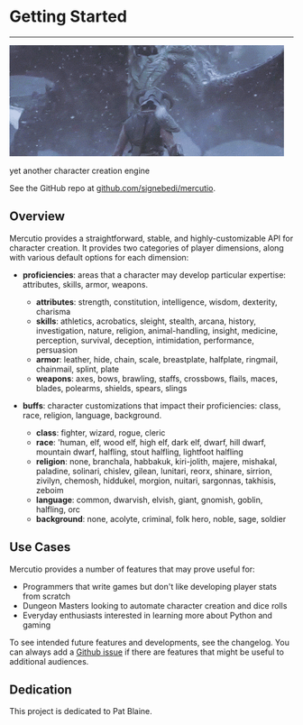 # Getting Started 
---

![dragon gif](cropped.gif)

yet another character creation engine

See the GitHub repo at [github.com/signebedi/mercutio](https://github.com/signebedi/mercutio).

## Overview

Mercutio provides a straightforward, stable, and highly-customizable API for character creation. It provides two categories of player dimensions, along with various default options for each dimension:

- **proficiencies**: areas that a character may develop particular expertise: attributes, skills, armor, weapons.

    - **attributes**: strength, constitution, intelligence, wisdom, dexterity, charisma
    - **skills**: athletics, acrobatics, sleight, stealth, arcana, history, investigation, nature, religion, animal-handling, insight, medicine, perception, survival, deception, intimidation, performance, persuasion
    - **armor**: leather, hide, chain, scale, breastplate, halfplate, ringmail, chainmail, splint, plate
    - **weapons**: axes, bows, brawling, staffs, crossbows, flails, maces, blades, polearms, shields, spears, slings

- **buffs**: character customizations that impact their proficiencies: class, race, religion, language, background.

    - **class**: fighter, wizard, rogue, cleric
    - **race**: 'human, elf, wood elf, high elf, dark elf, dwarf, hill dwarf, mountain dwarf, halfling, stout halfling, lightfoot halfling
    - **religion**: none, branchala, habbakuk, kiri-jolith, majere, mishakal, paladine, solinari, chislev, gilean, lunitari, reorx, shinare, sirrion, zivilyn, chemosh, hiddukel, morgion, nuitari, sargonnas, takhisis, zeboim
    - **language**: common, dwarvish, elvish, giant, gnomish, goblin, halfling, orc
    - **background**: none, acolyte, criminal, folk hero, noble, sage, soldier

## Use Cases

Mercutio provides a number of features that may prove useful for:

- Programmers that write games but don't like developing player stats from scratch
- Dungeon Masters looking to automate character creation and dice rolls
- Everyday enthusiasts interested in learning more about Python and gaming

To see intended future features and developments, see the changelog. You can always add a [Github issue](https://github.com/signebedi/mercutio/issues) if there are features that might be useful to additional audiences.

## Dedication

This project is dedicated to Pat Blaine.